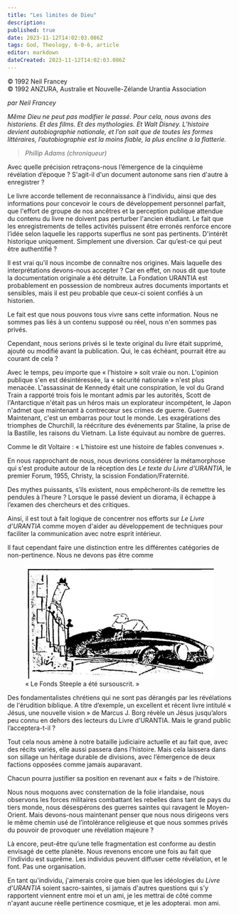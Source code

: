 ```yaml
---
title: "Les limites de Dieu"
description: 
published: true
date: 2023-11-12T14:02:03.086Z
tags: God, Theology, 6-0-6, article
editor: markdown
dateCreated: 2023-11-12T14:02:03.086Z
---
```



<p class="v-card v-sheet theme--light gray lighten-3 px-2 py-1">© 1992 Neil Francey<br>© 1992 ANZURA, Australie et Nouvelle-Zélande Urantia Association</p>


_par Neil Francey_

_Même Dieu ne peut pas modifier le passé. Pour cela, nous avons des historiens. Et des films. Et des mythologies. Et Walt Disney. L’histoire devient autobiographie nationale, et l’on sait que de toutes les formes littéraires, l’autobiographie est la moins fiable, la plus encline à la flatterie._
> 
> _Phillip Adams (chroniqueur)_

Avec quelle précision retraçons-nous l’émergence de la cinquième révélation d’époque ? S'agit-il d'un document autonome sans rien d'autre à enregistrer ?

Le livre accorde tellement de reconnaissance à l'individu, ainsi que des informations pour concevoir le cours de développement personnel parfait, que l'effort de groupe de nos ancêtres et la perception publique attendue du contenu du livre ne doivent pas perturber l'ancien étudiant. Le fait que les enregistrements de telles activités puissent être erronés renforce encore l’idée selon laquelle les rapports superflus ne sont pas pertinents. D'intérêt historique uniquement. Simplement une diversion. Car qu’est-ce qui peut être authentifié ?

Il est vrai qu’il nous incombe de connaître nos origines. Mais laquelle des interprétations devons-nous accepter ? Car en effet, on nous dit que toute la documentation originale a été détruite. La Fondation URANTIA est probablement en possession de nombreux autres documents importants et sensibles, mais il est peu probable que ceux-ci soient confiés à un historien.

Le fait est que nous pouvons tous vivre sans cette information. Nous ne sommes pas liés à un contenu supposé ou réel, nous n'en sommes pas privés.

Cependant, nous serions privés si le texte original du livre était supprimé, ajouté ou modifié avant la publication. Qui, le cas échéant, pourrait être au courant de cela ?

Avec le temps, peu importe que « l’histoire » soit vraie ou non. L'opinion publique s'en est désintéressée, la « sécurité nationale » n'est plus menacée. L'assassinat de Kennedy était une conspiration, le vol du Grand Train a rapporté trois fois le montant admis par les autorités, Scott de l'Antarctique n'était pas un héros mais un explorateur incompétent, le Japon n'admet que maintenant à contrecœur ses crimes de guerre. Guerre! Maintenant, c'est un embarras pour tout le monde. Les exagérations des triomphes de Churchill, la réécriture des événements par Staline, la prise de la Bastille, les raisons du Vietnam. La liste équivaut au nombre de guerres.

Comme le dit Voltaire : « L’histoire est une histoire de fables convenues ».

En nous rapprochant de nous, nous devrions considérer la métamorphose qui s'est produite autour de la réception des
_Le texte du Livre d'URANTIA_, le premier Forum, 1955, Christy, la scission Fondation/Fraternité.

Des mythes puissants, s’ils existent, nous empêcheront-ils de remettre les pendules à l’heure ? Lorsque le passé devient un diorama, il échappe à l’examen des chercheurs et des critiques.

Ainsi, il est tout à fait logique de concentrer nos efforts sur _Le Livre d'URANTIA_ comme moyen d'aider au développement de techniques pour faciliter la communication avec notre esprit intérieur.

Il faut cependant faire une distinction entre les différentes catégories de non-pertinence. Nous ne devons pas être comme

<figure id="Figure_3" class="image urantiapedia" alt="new car">
<img src="/image/article/606/newcar.jpg">
<figcaption>« Le Fonds Steeple a été sursouscrit. »</figcaption>
</figure>

Des fondamentalistes chrétiens qui ne sont pas dérangés par les révélations de l'érudition biblique. A titre d’exemple, un excellent et récent livre intitulé « Jésus, une nouvelle vision » de Marcus J. Borg révèle un Jésus jusqu’alors peu connu en dehors des lecteurs du Livre d’URANTIA. Mais le grand public l’acceptera-t-il ?

Tout cela nous amène à notre bataille judiciaire actuelle et au fait que, avec des récits variés, elle aussi passera dans l’histoire. Mais cela laissera dans son sillage un héritage durable de divisions, avec l’émergence de deux factions opposées comme jamais auparavant.

Chacun pourra justifier sa position en revenant aux « faits » de l’histoire.

Nous nous moquons avec consternation de la folie irlandaise, nous observons les forces militaires combattant les rebelles dans tant de pays du tiers monde, nous désespérons des guerres saintes qui ravagent le Moyen-Orient. Mais devons-nous maintenant penser que nous nous dirigeons vers le même chemin usé de l’intolérance religieuse et que nous sommes privés du pouvoir de provoquer une révélation majeure ?

Là encore, peut-être qu’une telle fragmentation est conforme au destin envisagé de cette planète. Nous revenons encore une fois au fait que l'individu est suprême. Les individus peuvent diffuser cette révélation, et le font. Pas une organisation.

En tant qu'individu, j'aimerais croire que bien que les idéologies du _Livre d'URANTIA_ soient sacro-saintes, si jamais d'autres questions qui s'y rapportent viennent entre moi et un ami, je les mettrai de côté comme n'ayant aucune réelle pertinence cosmique, et je les adopterai. mon ami.

